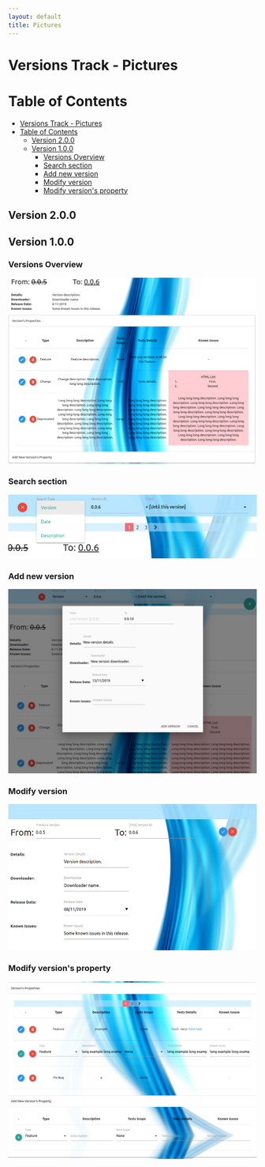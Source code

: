 ```yaml
---
layout: default
title: Pictures
---
```

# Versions Track - Pictures

Table of Contents
=================
   * [Versions Track - Pictures](#versions-track---pictures)
   * [Table of Contents](#table-of-contents)
      * [Version 2.0.0](#version-200)
      * [Version 1.0.0](#version-100)
         * [Versions Overview](#versions-overview)
         * [Search section](#search-section)
         * [Add new version](#add-new-version)
         * [Modify version](#modify-version)
         * [Modify version's property](#modify-versions-property)


## Version 2.0.0



## Version 1.0.0
### Versions Overview
![Version Overview](images/version1.0.0/VersionsTrack-11.png)

### Search section
![Search section](images/version1.0.0/VersionsTrack-12-Search.png)

### Add new version
![Add new version](images/version1.0.0/VersionsTrack-13-NewVersion.png)

### Modify version
![Modify version](images/version1.0.0/VersionsTrack-14-ModifyVersion.png)

### Modify version's property
![Modify version's property](images/version1.0.0/VersionsTrack-15-ModifyProperty.png)